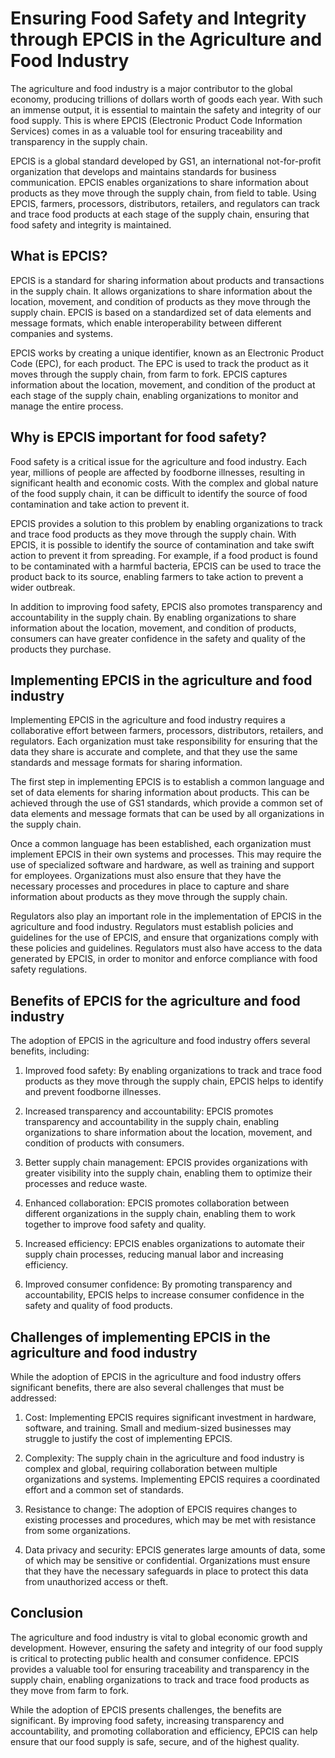 # Ensuring Food Safety and Integrity through EPCIS in the Agriculture and Food Industry

The agriculture and food industry is a major contributor to the global economy, producing trillions of dollars worth of goods each year. With such an immense output, it is essential to maintain the safety and integrity of our food supply. This is where EPCIS (Electronic Product Code Information Services) comes in as a valuable tool for ensuring traceability and transparency in the supply chain.

EPCIS is a global standard developed by GS1, an international not-for-profit organization that develops and maintains standards for business communication. EPCIS enables organizations to share information about products as they move through the supply chain, from field to table. Using EPCIS, farmers, processors, distributors, retailers, and regulators can track and trace food products at each stage of the supply chain, ensuring that food safety and integrity is maintained.

## What is EPCIS?

EPCIS is a standard for sharing information about products and transactions in the supply chain. It allows organizations to share information about the location, movement, and condition of products as they move through the supply chain. EPCIS is based on a standardized set of data elements and message formats, which enable interoperability between different companies and systems.

EPCIS works by creating a unique identifier, known as an Electronic Product Code (EPC), for each product. The EPC is used to track the product as it moves through the supply chain, from farm to fork. EPCIS captures information about the location, movement, and condition of the product at each stage of the supply chain, enabling organizations to monitor and manage the entire process.

## Why is EPCIS important for food safety?

Food safety is a critical issue for the agriculture and food industry. Each year, millions of people are affected by foodborne illnesses, resulting in significant health and economic costs. With the complex and global nature of the food supply chain, it can be difficult to identify the source of food contamination and take action to prevent it.

EPCIS provides a solution to this problem by enabling organizations to track and trace food products as they move through the supply chain. With EPCIS, it is possible to identify the source of contamination and take swift action to prevent it from spreading. For example, if a food product is found to be contaminated with a harmful bacteria, EPCIS can be used to trace the product back to its source, enabling farmers to take action to prevent a wider outbreak.

In addition to improving food safety, EPCIS also promotes transparency and accountability in the supply chain. By enabling organizations to share information about the location, movement, and condition of products, consumers can have greater confidence in the safety and quality of the products they purchase.

## Implementing EPCIS in the agriculture and food industry

Implementing EPCIS in the agriculture and food industry requires a collaborative effort between farmers, processors, distributors, retailers, and regulators. Each organization must take responsibility for ensuring that the data they share is accurate and complete, and that they use the same standards and message formats for sharing information.

The first step in implementing EPCIS is to establish a common language and set of data elements for sharing information about products. This can be achieved through the use of GS1 standards, which provide a common set of data elements and message formats that can be used by all organizations in the supply chain.

Once a common language has been established, each organization must implement EPCIS in their own systems and processes. This may require the use of specialized software and hardware, as well as training and support for employees. Organizations must also ensure that they have the necessary processes and procedures in place to capture and share information about products as they move through the supply chain.

Regulators also play an important role in the implementation of EPCIS in the agriculture and food industry. Regulators must establish policies and guidelines for the use of EPCIS, and ensure that organizations comply with these policies and guidelines. Regulators must also have access to the data generated by EPCIS, in order to monitor and enforce compliance with food safety regulations.

## Benefits of EPCIS for the agriculture and food industry

The adoption of EPCIS in the agriculture and food industry offers several benefits, including:

1. Improved food safety: By enabling organizations to track and trace food products as they move through the supply chain, EPCIS helps to identify and prevent foodborne illnesses.

2. Increased transparency and accountability: EPCIS promotes transparency and accountability in the supply chain, enabling organizations to share information about the location, movement, and condition of products with consumers.

3. Better supply chain management: EPCIS provides organizations with greater visibility into the supply chain, enabling them to optimize their processes and reduce waste.

4. Enhanced collaboration: EPCIS promotes collaboration between different organizations in the supply chain, enabling them to work together to improve food safety and quality.

5. Increased efficiency: EPCIS enables organizations to automate their supply chain processes, reducing manual labor and increasing efficiency.

6. Improved consumer confidence: By promoting transparency and accountability, EPCIS helps to increase consumer confidence in the safety and quality of food products.

## Challenges of implementing EPCIS in the agriculture and food industry

While the adoption of EPCIS in the agriculture and food industry offers significant benefits, there are also several challenges that must be addressed:

1. Cost: Implementing EPCIS requires significant investment in hardware, software, and training. Small and medium-sized businesses may struggle to justify the cost of implementing EPCIS.

2. Complexity: The supply chain in the agriculture and food industry is complex and global, requiring collaboration between multiple organizations and systems. Implementing EPCIS requires a coordinated effort and a common set of standards.

3. Resistance to change: The adoption of EPCIS requires changes to existing processes and procedures, which may be met with resistance from some organizations.

4. Data privacy and security: EPCIS generates large amounts of data, some of which may be sensitive or confidential. Organizations must ensure that they have the necessary safeguards in place to protect this data from unauthorized access or theft.

## Conclusion

The agriculture and food industry is vital to global economic growth and development. However, ensuring the safety and integrity of our food supply is critical to protecting public health and consumer confidence. EPCIS provides a valuable tool for ensuring traceability and transparency in the supply chain, enabling organizations to track and trace food products as they move from farm to fork.

While the adoption of EPCIS presents challenges, the benefits are significant. By improving food safety, increasing transparency and accountability, and promoting collaboration and efficiency, EPCIS can help ensure that our food supply is safe, secure, and of the highest quality.
